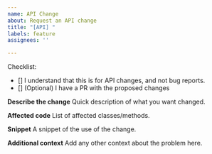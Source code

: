 ```yaml
---
name: API Change
about: Request an API change
title: "[API] "
labels: feature
assignees: ''

---
```


Checklist:

- [] I understand that this is for API changes, and not bug reports.
- [] (Optional) I have a PR with the proposed changes

**Describe the change**
Quick description of what you want changed.

**Affected code**
List of affected classes/methods.

**Snippet**
A snippet of the use of the change.

**Additional context**
Add any other context about the problem here.
